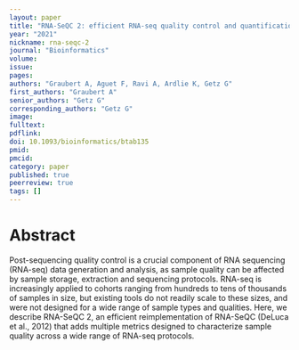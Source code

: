 ```yaml
---
layout: paper
title: "RNA-SeQC 2: efficient RNA-seq quality control and quantification for large cohorts"
year: "2021"
nickname: rna-seqc-2
journal: "Bioinformatics"
volume: 
issue: 
pages: 
authors: "Graubert A, Aguet F, Ravi A, Ardlie K, Getz G"
first_authors: "Graubert A"
senior_authors: "Getz G"
corresponding_authors: "Getz G"
image: 
fulltext:
pdflink:
doi: 10.1093/bioinformatics/btab135
pmid:
pmcid:
category: paper
published: true
peerreview: true
tags: []
---
```


# Abstract

Post-sequencing quality control is a crucial component of RNA sequencing (RNA-seq) data generation and analysis, as sample quality can be affected by sample storage, extraction and sequencing protocols. RNA-seq is increasingly applied to cohorts ranging from hundreds to tens of thousands of samples in size, but existing tools do not readily scale to these sizes, and were not designed for a wide range of sample types and qualities. Here, we describe RNA-SeQC 2, an efficient reimplementation of RNA-SeQC (DeLuca et al., 2012) that adds multiple metrics designed to characterize sample quality across a wide range of RNA-seq protocols.




